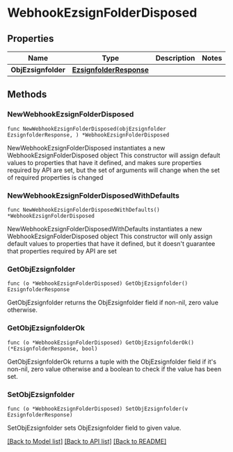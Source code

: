 # WebhookEzsignFolderDisposed

## Properties

Name | Type | Description | Notes
------------ | ------------- | ------------- | -------------
**ObjEzsignfolder** | [**EzsignfolderResponse**](EzsignfolderResponse.md) |  | 

## Methods

### NewWebhookEzsignFolderDisposed

`func NewWebhookEzsignFolderDisposed(objEzsignfolder EzsignfolderResponse, ) *WebhookEzsignFolderDisposed`

NewWebhookEzsignFolderDisposed instantiates a new WebhookEzsignFolderDisposed object
This constructor will assign default values to properties that have it defined,
and makes sure properties required by API are set, but the set of arguments
will change when the set of required properties is changed

### NewWebhookEzsignFolderDisposedWithDefaults

`func NewWebhookEzsignFolderDisposedWithDefaults() *WebhookEzsignFolderDisposed`

NewWebhookEzsignFolderDisposedWithDefaults instantiates a new WebhookEzsignFolderDisposed object
This constructor will only assign default values to properties that have it defined,
but it doesn't guarantee that properties required by API are set

### GetObjEzsignfolder

`func (o *WebhookEzsignFolderDisposed) GetObjEzsignfolder() EzsignfolderResponse`

GetObjEzsignfolder returns the ObjEzsignfolder field if non-nil, zero value otherwise.

### GetObjEzsignfolderOk

`func (o *WebhookEzsignFolderDisposed) GetObjEzsignfolderOk() (*EzsignfolderResponse, bool)`

GetObjEzsignfolderOk returns a tuple with the ObjEzsignfolder field if it's non-nil, zero value otherwise
and a boolean to check if the value has been set.

### SetObjEzsignfolder

`func (o *WebhookEzsignFolderDisposed) SetObjEzsignfolder(v EzsignfolderResponse)`

SetObjEzsignfolder sets ObjEzsignfolder field to given value.



[[Back to Model list]](../README.md#documentation-for-models) [[Back to API list]](../README.md#documentation-for-api-endpoints) [[Back to README]](../README.md)


